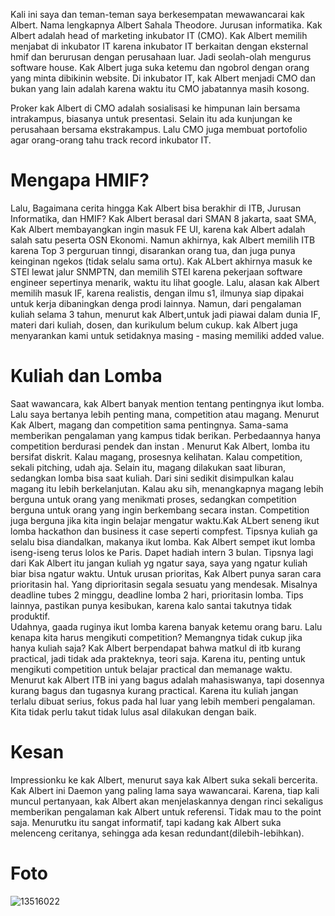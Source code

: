 Kali ini saya dan teman-teman saya berkesempatan mewawancarai kak Albert. Nama lengkapnya Albert Sahala Theodore.
Jurusan informatika. Kak Albert adalah head of marketing inkubator IT (CMO). Kak Albert memilih menjabat di inkubator IT karena inkubator IT berkaitan dengan
eksternal hmif dan berurusan dengan perusahaan luar. Jadi seolah-olah mengurus software house. Kak Albert juga suka ketemu dan ngobrol dengan
orang yang minta dibikinin website. Di inkubator IT, kak Albert menjadi CMO dan bukan yang lain adalah karena waktu itu CMO jabatannya masih kosong.

Proker kak Albert di CMO adalah sosialisasi ke himpunan lain bersama intrakampus, biasanya untuk presentasi. Selain itu ada kunjungan ke perusahaan bersama
ekstrakampus. Lalu CMO juga membuat portofolio agar orang-orang tahu track record inkubator IT.

# Mengapa HMIF?
Lalu, Bagaimana cerita hingga Kak Albert bisa berakhir di ITB, Jurusan Informatika, dan HMIF? Kak Albert berasal dari SMAN 8 jakarta, saat SMA,
Kak Albert membayangkan ingin masuk FE UI, karena kak Albert adalah salah satu peserta OSN Ekonomi. Namun akhirnya, kak Albert memilih ITB karena
Top 3 perguruan tinngi, disarankan orang tua, dan juga punya keinginan ngekos (tidak selalu sama ortu). Kak ALbert akhirnya masuk ke STEI lewat
jalur SNMPTN, dan memilih STEI karena pekerjaan software engineer sepertinya menarik, waktu itu lihat google. Lalu, alasan kak Albert memilih
masuk IF, karena realistis, dengan ilmu s1, ilmunya siap dipakai untuk kerja dibaningkan denga prodi lainnya. Namun, dari pengalaman kuliah selama
3 tahun, menurut kak Albert,untuk jadi piawai dalam dunia IF, materi dari kuliah, dosen, dan kurikulum belum cukup. kak Albert juga menyarankan
kami untuk setidaknya masing - masing memiliki added value.

# Kuliah dan Lomba

Saat wawancara, kak Albert banyak mention tentang pentingnya ikut lomba. Lalu saya bertanya lebih penting mana, competition atau magang. Menurut Kak Albert,
magang dan competition sama pentingnya. Sama-sama memberikan pengalaman yang kampus tidak berikan. Perbedaannya hanya competition berdurasi pendek dan instan . Menurut Kak Albert, lomba itu bersifat diskrit.
Kalau magang, prosesnya kelihatan. Kalau competition, sekali pitching, udah aja. Selain itu, magang dilakukan saat liburan, sedangkan lomba bisa saat kuliah. Dari sini sedikit disimpulkan kalau magang itu lebih berkelanjutan.
Kalau aku sih, menangkapnya magang lebih berguna untuk orang yang menikmati proses, sedangkan competition berguna untuk orang yang ingin berkembang secara instan. 
Competition juga berguna jika kita ingin belajar mengatur waktu.Kak ALbert seneng ikut lomba hackathon dan business it case seperti compfest. 
Tipsnya kuliah ga selalu bisa diandalkan, makanya ikut lomba. 
Kak Albert sempet ikut lomba iseng-iseng terus lolos ke Paris. Dapet hadiah intern 3 bulan. 
Tipsnya lagi dari Kak Albert itu jangan kuliah yg ngatur saya, saya yang ngatur kuliah biar bisa ngatur waktu. 
Untuk urusan prioritas, Kak Albert punya saran cara prioritasin hal. Yang diprioritasin segala sesuatu yang mendesak. Misalnya deadline tubes 2 minggu, deadline lomba 2 hari, prioritasin lomba. 
Tips lainnya, pastikan punya kesibukan, karena kalo santai takutnya tidak produktif.\
Udahnya, gaada ruginya ikut lomba karena banyak ketemu orang baru. 
Lalu kenapa kita harus mengikuti competition? Memangnya tidak cukup jika hanya kuliah saja? Kak Albert berpendapat bahwa matkul di itb kurang practical,
jadi tidak ada prakteknya, teori saja. Karena itu, penting untuk mengikuti competition untuk belajar practical dan memanage waktu. Menurut kak Albert ITB
ini yang bagus adalah mahasiswanya, tapi dosennya kurang bagus dan tugasnya kurang practical. Karena itu kuliah jangan terlalu dibuat serius, fokus pada
hal luar yang lebih memberi pengalaman. Kita tidak perlu takut tidak lulus asal dilakukan dengan baik.

# Kesan
Impressionku ke kak Albert, menurut saya kak Albert suka sekali bercerita. Kak Albert ini Daemon yang paling lama saya wawancarai. Karena, tiap kali
muncul pertanyaan, kak Albert akan menjelaskannya dengan rinci sekaligus memberikan pengalaman kak Albert untuk referensi. Tidak mau to the point saja. 
Menurutku itu sangat informatif, tapi kadang kak Albert suka melenceng ceritanya, sehingga ada kesan redundant(dilebih-lebihkan).

# Foto
![13516022](/13516022/16518006-16518130-16518164-16518184-16518297.jpg)




